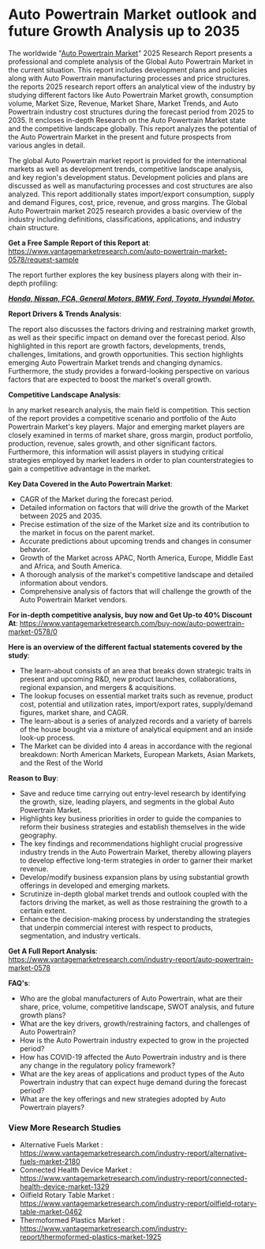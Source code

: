 <h1 style="text-align:justify">Auto Powertrain Market outlook and future Growth Analysis up to 2035</h1>

<p bis_size="{&quot;x&quot;:20,&quot;y&quot;:87,&quot;w&quot;:1068,&quot;h&quot;:103,&quot;abs_x&quot;:126,&quot;abs_y&quot;:626}">The worldwide &quot;<a bis_size="{&quot;x&quot;:402,&quot;y&quot;:189,&quot;w&quot;:115,&quot;h&quot;:15,&quot;abs_x&quot;:508,&quot;abs_y&quot;:728}" href="https://www.vantagemarketresearch.com/industry-report/auto-powertrain-market-0578">Auto Powertrain Market</a>&quot; 2025 Research Report presents a professional and complete analysis of the Global Auto Powertrain Market in the current situation. This report includes development plans and policies along with Auto Powertrain manufacturing processes and price structures. the reports 2025 research report offers an analytical view of the industry by studying different factors like Auto Powertrain Market growth, consumption volume, Market Size, Revenue, Market Share, Market Trends, and Auto Powertrain industry cost structures during the forecast period from 2025 to 2035. It encloses in-depth Research on the Auto Powertrain Market state and the competitive landscape globally. This report analyzes the potential of the Auto Powertrain Market in the present and future prospects from various angles in detail.</p>

<p bis_size="{&quot;x&quot;:20,&quot;y&quot;:204,&quot;w&quot;:1068,&quot;h&quot;:83,&quot;abs_x&quot;:126,&quot;abs_y&quot;:743}">The global Auto Powertrain market report is provided for the international markets as well as development trends, competitive landscape analysis, and key region&#39;s development status. Development policies and plans are discussed as well as manufacturing processes and cost structures are also analyzed. This report additionally states import/export consumption, supply and demand Figures, cost, price, revenue, and gross margins. The Global Auto Powertrain market 2025 research provides a basic overview of the industry including definitions, classifications, applications, and industry chain structure.</p>

<p bis_size="{&quot;x&quot;:20,&quot;y&quot;:300,&quot;w&quot;:1068,&quot;h&quot;:20,&quot;abs_x&quot;:126,&quot;abs_y&quot;:839}"><strong bis_size="{&quot;x&quot;:20,&quot;y&quot;:302,&quot;w&quot;:262,&quot;h&quot;:15,&quot;abs_x&quot;:126,&quot;abs_y&quot;:841}">Get a Free Sample Report of this Report at</strong>: <a bis_size="{&quot;x&quot;:289,&quot;y&quot;:302,&quot;w&quot;:33,&quot;h&quot;:15,&quot;abs_x&quot;:395,&quot;abs_y&quot;:841}" href="https://www.vantagemarketresearch.com/auto-powertrain-market-0578/request-sample">https://www.vantagemarketresearch.com/auto-powertrain-market-0578/request-sample</a></p>

<p bis_size="{&quot;x&quot;:20,&quot;y&quot;:334,&quot;w&quot;:1068,&quot;h&quot;:20,&quot;abs_x&quot;:126,&quot;abs_y&quot;:873}">The report further explores the key business players along with their in-depth profiling:</p>

<p bis_size="{&quot;x&quot;:20,&quot;y&quot;:368,&quot;w&quot;:1068,&quot;h&quot;:20,&quot;abs_x&quot;:126,&quot;abs_y&quot;:907}"><strong bis_size="{&quot;x&quot;:244,&quot;y&quot;:532,&quot;w&quot;:78,&quot;h&quot;:15,&quot;abs_x&quot;:350,&quot;abs_y&quot;:1071}"><u bis_size="{&quot;x&quot;:244,&quot;y&quot;:532,&quot;w&quot;:78,&quot;h&quot;:15,&quot;abs_x&quot;:350,&quot;abs_y&quot;:1071}"><em bis_size="{&quot;x&quot;:244,&quot;y&quot;:532,&quot;w&quot;:78,&quot;h&quot;:15,&quot;abs_x&quot;:350,&quot;abs_y&quot;:1071}">Honda, Nissan, FCA, General Motors, BMW, Ford, Toyota, Hyundai Motor.</em></u></strong></p>

<p bis_size="{&quot;x&quot;:20,&quot;y&quot;:402,&quot;w&quot;:1068,&quot;h&quot;:20,&quot;abs_x&quot;:126,&quot;abs_y&quot;:941}"><strong>Report Drivers &amp; Trends Analysis</strong>:</p>

<p bis_size="{&quot;x&quot;:20,&quot;y&quot;:571,&quot;w&quot;:1068,&quot;h&quot;:62,&quot;abs_x&quot;:126,&quot;abs_y&quot;:1110}">The report also discusses the factors driving and restraining market growth, as well as their specific impact on demand over the forecast period. Also highlighted in this report are growth factors, developments, trends, challenges, limitations, and growth opportunities. This section highlights emerging Auto Powertrain Market trends and changing dynamics. Furthermore, the study provides a forward-looking perspective on various factors that are expected to boost the market&#39;s overall growth.</p>

<p bis_size="{&quot;x&quot;:20,&quot;y&quot;:646,&quot;w&quot;:1068,&quot;h&quot;:20,&quot;abs_x&quot;:126,&quot;abs_y&quot;:1185}"><strong>Competitive Landscape Analysis</strong>:</p>

<p bis_size="{&quot;x&quot;:20,&quot;y&quot;:680,&quot;w&quot;:1068,&quot;h&quot;:62,&quot;abs_x&quot;:126,&quot;abs_y&quot;:1219}">In any market research analysis, the main field is competition. This section of the report provides a competitive scenario and portfolio of the Auto Powertrain Market&#39;s key players. Major and emerging market players are closely examined in terms of market share, gross margin, product portfolio, production, revenue, sales growth, and other significant factors. Furthermore, this information will assist players in studying critical strategies employed by market leaders in order to plan counterstrategies to gain a competitive advantage in the market.</p>

<p bis_size="{&quot;x&quot;:20,&quot;y&quot;:755,&quot;w&quot;:1068,&quot;h&quot;:20,&quot;abs_x&quot;:126,&quot;abs_y&quot;:1294}"><strong>Key Data Covered in the Auto Powertrain Market</strong>:</p>

<ul>
    <li bis_size="{&quot;x&quot;:20,&quot;y&quot;:789,&quot;w&quot;:1068,&quot;h&quot;:145,&quot;abs_x&quot;:126,&quot;abs_y&quot;:1328}">CAGR of the Market during the forecast period.</li>
    <li bis_size="{&quot;x&quot;:20,&quot;y&quot;:789,&quot;w&quot;:1068,&quot;h&quot;:145,&quot;abs_x&quot;:126,&quot;abs_y&quot;:1328}">Detailed information on factors that will drive the growth of the Market between 2025 and 2035.</li>
    <li bis_size="{&quot;x&quot;:20,&quot;y&quot;:789,&quot;w&quot;:1068,&quot;h&quot;:145,&quot;abs_x&quot;:126,&quot;abs_y&quot;:1328}">Precise estimation of the size of the Market size and its contribution to the market in focus on the parent market.</li>
    <li bis_size="{&quot;x&quot;:20,&quot;y&quot;:789,&quot;w&quot;:1068,&quot;h&quot;:145,&quot;abs_x&quot;:126,&quot;abs_y&quot;:1328}">Accurate predictions about upcoming trends and changes in consumer behavior.</li>
    <li bis_size="{&quot;x&quot;:20,&quot;y&quot;:789,&quot;w&quot;:1068,&quot;h&quot;:145,&quot;abs_x&quot;:126,&quot;abs_y&quot;:1328}">Growth of the Market across APAC, North America, Europe, Middle East and Africa, and South America.</li>
    <li bis_size="{&quot;x&quot;:20,&quot;y&quot;:789,&quot;w&quot;:1068,&quot;h&quot;:145,&quot;abs_x&quot;:126,&quot;abs_y&quot;:1328}">A thorough analysis of the market&#39;s competitive landscape and detailed information about vendors.</li>
    <li bis_size="{&quot;x&quot;:20,&quot;y&quot;:789,&quot;w&quot;:1068,&quot;h&quot;:145,&quot;abs_x&quot;:126,&quot;abs_y&quot;:1328}">Comprehensive analysis of factors that will challenge the growth of the Auto Powertrain Market vendors.</li>
</ul>

<p><strong>For in-depth competitive analysis, buy now and Get Up-to 40% Discount At</strong>: <a bis_size="{&quot;x&quot;:488,&quot;y&quot;:779,&quot;w&quot;:49,&quot;h&quot;:15,&quot;abs_x&quot;:594,&quot;abs_y&quot;:1318}" href="https://www.vantagemarketresearch.com/buy-now/auto-powertrain-market-0578/0">https://www.vantagemarketresearch.com/buy-now/auto-powertrain-market-0578/0</a></p>

<p bis_size="{&quot;x&quot;:20,&quot;y&quot;:948,&quot;w&quot;:1068,&quot;h&quot;:20,&quot;abs_x&quot;:126,&quot;abs_y&quot;:1487}"><strong>Here is an overview of the different factual statements covered by the study</strong>:</p>

<ul>
    <li bis_size="{&quot;x&quot;:20,&quot;y&quot;:982,&quot;w&quot;:1068,&quot;h&quot;:103,&quot;abs_x&quot;:126,&quot;abs_y&quot;:1521}">The learn-about consists of an area that breaks down strategic traits in present and upcoming R&amp;D, new product launches, collaborations, regional expansion, and mergers &amp; acquisitions.</li>
    <li bis_size="{&quot;x&quot;:20,&quot;y&quot;:982,&quot;w&quot;:1068,&quot;h&quot;:103,&quot;abs_x&quot;:126,&quot;abs_y&quot;:1521}">The lookup focuses on essential market traits such as revenue, product cost, potential and utilization rates, import/export rates, supply/demand figures, market share, and CAGR.</li>
    <li bis_size="{&quot;x&quot;:20,&quot;y&quot;:982,&quot;w&quot;:1068,&quot;h&quot;:103,&quot;abs_x&quot;:126,&quot;abs_y&quot;:1521}">The learn-about is a series of analyzed records and a variety of barrels of the house bought via a mixture of analytical equipment and an inside look-up process.</li>
    <li bis_size="{&quot;x&quot;:20,&quot;y&quot;:982,&quot;w&quot;:1068,&quot;h&quot;:103,&quot;abs_x&quot;:126,&quot;abs_y&quot;:1521}">The Market can be divided into 4 areas in accordance with the regional breakdown: North American Markets, European Markets, Asian Markets, and the Rest of the World</li>
</ul>

<p bis_size="{&quot;x&quot;:20,&quot;y&quot;:1099,&quot;w&quot;:1068,&quot;h&quot;:20,&quot;abs_x&quot;:126,&quot;abs_y&quot;:1638}"><strong>Reason to Buy</strong>:</p>

<ul>
    <li bis_size="{&quot;x&quot;:20,&quot;y&quot;:1132,&quot;w&quot;:1068,&quot;h&quot;:145,&quot;abs_x&quot;:126,&quot;abs_y&quot;:1671}">Save and reduce time carrying out entry-level research by identifying the growth, size, leading players, and segments in the global Auto Powertrain Market.</li>
    <li bis_size="{&quot;x&quot;:20,&quot;y&quot;:1132,&quot;w&quot;:1068,&quot;h&quot;:145,&quot;abs_x&quot;:126,&quot;abs_y&quot;:1671}">Highlights key business priorities in order to guide the companies to reform their business strategies and establish themselves in the wide geography.</li>
    <li bis_size="{&quot;x&quot;:20,&quot;y&quot;:1132,&quot;w&quot;:1068,&quot;h&quot;:145,&quot;abs_x&quot;:126,&quot;abs_y&quot;:1671}">The key findings and recommendations highlight crucial progressive industry trends in the Auto Powertrain Market, thereby allowing players to develop effective long-term strategies in order to garner their market revenue.</li>
    <li bis_size="{&quot;x&quot;:20,&quot;y&quot;:1132,&quot;w&quot;:1068,&quot;h&quot;:145,&quot;abs_x&quot;:126,&quot;abs_y&quot;:1671}">Develop/modify business expansion plans by using substantial growth offerings in developed and emerging markets.</li>
    <li bis_size="{&quot;x&quot;:20,&quot;y&quot;:1132,&quot;w&quot;:1068,&quot;h&quot;:145,&quot;abs_x&quot;:126,&quot;abs_y&quot;:1671}">Scrutinize in-depth global market trends and outlook coupled with the factors driving the market, as well as those restraining the growth to a certain extent.</li>
    <li bis_size="{&quot;x&quot;:20,&quot;y&quot;:1132,&quot;w&quot;:1068,&quot;h&quot;:145,&quot;abs_x&quot;:126,&quot;abs_y&quot;:1671}">Enhance the decision-making process by understanding the strategies that underpin commercial interest with respect to products, segmentation, and industry verticals.</li>
</ul>

<p bis_size="{&quot;x&quot;:20,&quot;y&quot;:1291,&quot;w&quot;:1068,&quot;h&quot;:20,&quot;abs_x&quot;:126,&quot;abs_y&quot;:1830}"><strong bis_size="{&quot;x&quot;:20,&quot;y&quot;:1089,&quot;w&quot;:162,&quot;h&quot;:15,&quot;abs_x&quot;:126,&quot;abs_y&quot;:1628}">Get A Full Report Analysis</strong>: <a bis_size="{&quot;x&quot;:189,&quot;y&quot;:1089,&quot;w&quot;:33,&quot;h&quot;:15,&quot;abs_x&quot;:295,&quot;abs_y&quot;:1628}" href="https://www.vantagemarketresearch.com/industry-report/auto-powertrain-market-0578">https://www.vantagemarketresearch.com/industry-report/auto-powertrain-market-0578</a></p>

<p bis_size="{&quot;x&quot;:20,&quot;y&quot;:1325,&quot;w&quot;:1068,&quot;h&quot;:20,&quot;abs_x&quot;:126,&quot;abs_y&quot;:1864}"><strong>FAQ&#39;s</strong>:</p>

<ul>
    <li bis_size="{&quot;x&quot;:20,&quot;y&quot;:1359,&quot;w&quot;:1068,&quot;h&quot;:124,&quot;abs_x&quot;:126,&quot;abs_y&quot;:1898}">Who are the global manufacturers of Auto Powertrain, what are their share, price, volume, competitive landscape, SWOT analysis, and future growth plans?</li>
    <li bis_size="{&quot;x&quot;:20,&quot;y&quot;:1359,&quot;w&quot;:1068,&quot;h&quot;:124,&quot;abs_x&quot;:126,&quot;abs_y&quot;:1898}">What are the key drivers, growth/restraining factors, and challenges of Auto Powertrain?</li>
    <li bis_size="{&quot;x&quot;:20,&quot;y&quot;:1359,&quot;w&quot;:1068,&quot;h&quot;:124,&quot;abs_x&quot;:126,&quot;abs_y&quot;:1898}">How is the Auto Powertrain industry expected to grow in the projected period?</li>
    <li bis_size="{&quot;x&quot;:20,&quot;y&quot;:1359,&quot;w&quot;:1068,&quot;h&quot;:124,&quot;abs_x&quot;:126,&quot;abs_y&quot;:1898}">How has COVID-19 affected the Auto Powertrain industry and is there any change in the regulatory policy framework?</li>
    <li bis_size="{&quot;x&quot;:20,&quot;y&quot;:1359,&quot;w&quot;:1068,&quot;h&quot;:124,&quot;abs_x&quot;:126,&quot;abs_y&quot;:1898}">What are the key areas of applications and product types of the Auto Powertrain industry that can expect huge demand during the forecast period?</li>
    <li bis_size="{&quot;x&quot;:20,&quot;y&quot;:1359,&quot;w&quot;:1068,&quot;h&quot;:124,&quot;abs_x&quot;:126,&quot;abs_y&quot;:1898}">What are the key offerings and new strategies adopted by Auto Powertrain players?</li>
</ul>

<h3 bis_size="{&quot;x&quot;:20,&quot;y&quot;:1398,&quot;w&quot;:1068,&quot;h&quot;:18,&quot;abs_x&quot;:126,&quot;abs_y&quot;:1937}"><strong bis_size="{&quot;x&quot;:20,&quot;y&quot;:1398,&quot;w&quot;:206,&quot;h&quot;:17,&quot;abs_x&quot;:126,&quot;abs_y&quot;:1937}">View More Research Studies</strong></h3>

<ul bis_size="{&quot;x&quot;:20,&quot;y&quot;:1432,&quot;w&quot;:1068,&quot;h&quot;:83,&quot;abs_x&quot;:126,&quot;abs_y&quot;:1971}">
    <li bis_size="{&quot;x&quot;:60,&quot;y&quot;:1432,&quot;w&quot;:988,&quot;h&quot;:20,&quot;abs_x&quot;:166,&quot;abs_y&quot;:1971}">Alternative Fuels Market : <a bis_size="{&quot;x&quot;:124,&quot;y&quot;:1434,&quot;w&quot;:33,&quot;h&quot;:15,&quot;abs_x&quot;:230,&quot;abs_y&quot;:1973}" href="https://www.vantagemarketresearch.com/industry-report/alternative-fuels-market-2180">https://www.vantagemarketresearch.com/industry-report/alternative-fuels-market-2180</a></li>
    <li bis_size="{&quot;x&quot;:60,&quot;y&quot;:1453,&quot;w&quot;:988,&quot;h&quot;:20,&quot;abs_x&quot;:166,&quot;abs_y&quot;:1992}">Connected Health Device Market : <a bis_size="{&quot;x&quot;:126,&quot;y&quot;:1455,&quot;w&quot;:33,&quot;h&quot;:15,&quot;abs_x&quot;:232,&quot;abs_y&quot;:1994}" href="https://www.vantagemarketresearch.com/industry-report/connected-health-device-market-1329">https://www.vantagemarketresearch.com/industry-report/connected-health-device-market-1329</a></li>
    <li bis_size="{&quot;x&quot;:60,&quot;y&quot;:1473,&quot;w&quot;:988,&quot;h&quot;:20,&quot;abs_x&quot;:166,&quot;abs_y&quot;:2012}">Oilfield Rotary Table Market : <a bis_size="{&quot;x&quot;:126,&quot;y&quot;:1475,&quot;w&quot;:33,&quot;h&quot;:15,&quot;abs_x&quot;:232,&quot;abs_y&quot;:2014}" href="https://www.vantagemarketresearch.com/industry-report/oilfield-rotary-table-market-0462">https://www.vantagemarketresearch.com/industry-report/oilfield-rotary-table-market-0462</a></li>
    <li bis_size="{&quot;x&quot;:60,&quot;y&quot;:1494,&quot;w&quot;:988,&quot;h&quot;:20,&quot;abs_x&quot;:166,&quot;abs_y&quot;:2033}">Thermoformed Plastics Market : <a bis_size="{&quot;x&quot;:126,&quot;y&quot;:1496,&quot;w&quot;:33,&quot;h&quot;:15,&quot;abs_x&quot;:232,&quot;abs_y&quot;:2035}" href="https://www.vantagemarketresearch.com/industry-report/thermoformed-plastics-market-1925">https://www.vantagemarketresearch.com/industry-report/thermoformed-plastics-market-1925</a></li>
</ul>
</div>
